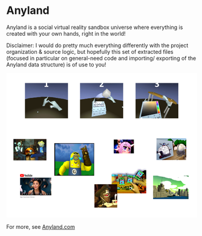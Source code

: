 # Anyland
 Anyland is a social virtual reality sandbox universe where everything is created with your own hands, right in the world!
 
 Disclaimer: I would do pretty much everything differently with the project organization & source logic, but hopefully this set of extracted files (focused in particular on general-need code and importing/ exporting of the Anyland data structure) is of use to you!

<img src="Screenshot.png">

For more, see <a href="http://anyland.com">Anyland.com</a>